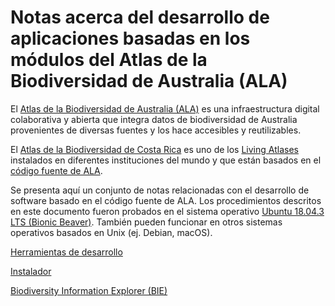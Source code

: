 # Notas acerca del desarrollo de aplicaciones basadas en los módulos del Atlas de la Biodiversidad de Australia (ALA)
El [Atlas de la Biodiversidad de Australia (ALA)](https://www.ala.org.au/) es una infraestructura digital colaborativa y abierta que integra datos de biodiversidad de Australia provenientes de diversas fuentes y los hace accesibles y reutilizables.

El [Atlas de la Biodiversidad de Costa Rica](http://www.crbio.cr/) es uno de los [Living Atlases](https://living-atlases.gbif.org/) instalados en diferentes instituciones del mundo y que están basados en el [código fuente de ALA](https://github.com/AtlasOfLivingAustralia).

Se presenta aquí un conjunto de notas relacionadas con el desarrollo de software basado en el código fuente de ALA. Los procedimientos descritos en este documento fueron probados en el sistema operativo [Ubuntu 18.04.3 LTS (Bionic Beaver)](http://releases.ubuntu.com/18.04/). También pueden funcionar en otros sistemas operativos basados en Unix (ej. Debian, macOS).


[Herramientas de desarrollo](https://github.com/AtlasBiodiversidadCostaRica/notas-desarrollo-ala/tree/master/herramientas)

[Instalador](https://github.com/AtlasBiodiversidadCostaRica/notas-desarrollo-ala/tree/master/instalador)

[Biodiversity Information Explorer (BIE)](https://github.com/AtlasBiodiversidadCostaRica/notas-desarrollo-ala/tree/master/bie)
